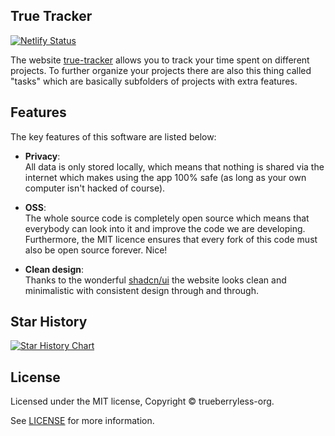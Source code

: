 ## True Tracker

[![Netlify Status](https://api.netlify.com/api/v1/badges/d0f3fc08-770b-47a2-a25d-49286fbfb12d/deploy-status)](https://app.netlify.com/projects/true-tracker/deploys)

The website [true-tracker](https://true-tracker.trueberryless.org) allows you to track your time spent on different projects. To further organize your projects there are also this thing called "tasks" which are basically subfolders of projects with extra features.

## Features

The key features of this software are listed below:

-   **Privacy**:  
    All data is only stored locally, which means that nothing is shared via the internet which makes using the app 100% safe (as long as your own computer isn't hacked of course).

-   **OSS**:  
    The whole source code is completely open source which means that everybody can look into it and improve the code we are developing. Furthermore, the MIT licence ensures that every fork of this code must also be open source forever. Nice!

-   **Clean design**:  
    Thanks to the wonderful [shadcn/ui](https://ui.shadcn.com/) the website looks clean and minimalistic with consistent design through and through.

## Star History

<a href="https://star-history.com/#trueberryless-org/true-tracker&Date">
 <picture>
   <source media="(prefers-color-scheme: dark)" srcset="https://api.star-history.com/svg?repos=trueberryless-org/true-tracker&type=Date&theme=dark" />
   <source media="(prefers-color-scheme: light)" srcset="https://api.star-history.com/svg?repos=trueberryless-org/true-tracker&type=Date" />
   <img alt="Star History Chart" src="https://api.star-history.com/svg?repos=trueberryless-org/true-tracker&type=Date" />
 </picture>
</a>

## License

Licensed under the MIT license, Copyright © trueberryless-org.

See [LICENSE](/LICENSE) for more information.
